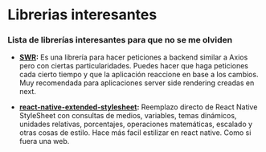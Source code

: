 # Librerias interesantes
### Lista de librerías interesantes para que no se me olviden

- __[SWR](https://swr.vercel.app/es-ES/docs/getting-started):__ Es una librería para hacer peticiones a backend similar a Axios pero con ciertas particularidades. Puedes hacer que haga peticiones cada cierto tiempo y que la aplicación reaccione en base a los cambios. Muy recomendada para aplicaciones server side rendering creadas en next.

- __[react-native-extended-stylesheet](https://www.npmjs.com/package/react-native-extended-stylesheet):__ Reemplazo directo de React Native StyleSheet con consultas de medios, variables, temas dinámicos, unidades relativas, porcentajes, operaciones matemáticas, escalado y otras cosas de estilo. Hace más facil estilizar en react native. Como si fuera una web.
